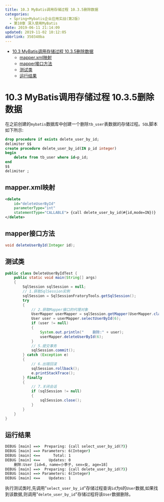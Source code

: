 ```yaml
---
title: 10.3 MyBatis调用存储过程 10.3.5删除数据
categories: 
  - Spring+Mybatis企业应用实战(第2版)
  - 第10章 深入使用MyBatis
date: 2019-06-11 21:14:09
updated: 2019-11-02 10:12:05
abbrlink: 350340ba
---
```

<div id='my_toc'>

- [10.3 MyBatis调用存储过程 10.3.5删除数据](/JavaReadingNotes/350340ba/#10-3-MyBatis调用存储过程-10-3-5删除数据)
    - [mapper.xml映射](/JavaReadingNotes/350340ba/#mapper-xml映射)
    - [mapper接口方法](/JavaReadingNotes/350340ba/#mapper接口方法)
    - [测试类](/JavaReadingNotes/350340ba/#测试类)
    - [运行结果](/JavaReadingNotes/350340ba/#运行结果)

</div>
<!--more-->
<script>if (navigator.platform.toLowerCase() == 'win32'){document.getElementById('my_toc').style.display = 'none';}</script>

<!--end-->
# 10.3 MyBatis调用存储过程 10.3.5删除数据 #
在之前创建的`mybatis`数据库中创建一个删除`tb_user`表数据的存储过程。`SQL`脚本如下所示:
```sql
drop procedure if exists delete_user_by_id;
delimiter $$
create procedure delete_user_by_id(IN p_id integer)
begin
    delete from tb_user where id=p_id;
end
$$
delimiter ;
```
## mapper.xml映射 ##
```xml
<delete
    id="deleteUserById"
    parameterType="int"
    statementType="CALLABLE"> {call delete_user_by_id(#{id,mode=IN})}
</delete>
```
## mapper接口方法 ##
```java
void deleteUserById(Integer id);
```
## 测试类 ##
```java
public class DeleteUserByIdTest {
    public static void main(String[] args)
    {
        SqlSession sqlSession = null;
        // 1.获取SqlSession实例
        sqlSession = SqlSessionFratoryTools.getSqlSession();
        try
        {
            // 2.获取Mapper接口的代理对象
            UserMapper userMapper = sqlSession.getMapper(UserMapper.class);
            User user = userMapper.selectUserById(6);
            if (user != null)
            {
                System.out.println("    删除:" + user);
                userMapper.deleteUserById(6);
            }
            // 5.提交事务
            sqlSession.commit();
        } catch (Exception e)
        {
            // 6.出错回滚
            sqlSession.rollback();
            e.printStackTrace();
        } finally
        {
            // 7.关闭会话
            if (sqlSession != null)
            {
                sqlSession.close();
            }
        }
    }
}
```
## 运行结果 ##
```cmd
DEBUG [main] ==>  Preparing: {call select_user_by_id(?)} 
DEBUG [main] ==> Parameters: 6(Integer)
DEBUG [main] <==      Total: 1
DEBUG [main] <==    Updates: 0
    删除:User [id=6, name=小李子, sex=女, age=18]
DEBUG [main] ==>  Preparing: {call delete_user_by_id(?)} 
DEBUG [main] ==> Parameters: 6(Integer)
DEBUG [main] <==    Updates: 1
```
执行测试类时,先调用"`select_user_by_id`"存储过程查询`id`为`6`的`User`数据,如果找到该数据,则调用"`delete_user_by_id`"存储过程将该`User`数据删除。
